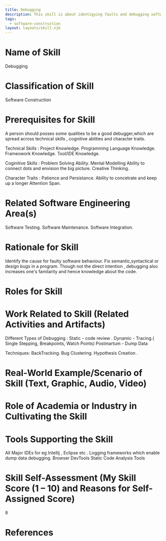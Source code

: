 ```yaml
---
title: Debugging
description: This skill is about identigying faults and debugging software code.
tags:
  - software-construction
layout: layouts/skill.njk
---
```


# Name of Skill
Debugging

# Classification of Skill
Software Construction

# Prerequisites for Skill
A person should posses some qualities to be a good debugger,which are spread across technical skills , cognitive ablities and character traits.
 
 Technical Skills :
    Project Knowledge.
    Programming Language Knowledge.
    Frameowork Knowledge.
    Tool/IDE Knowledge.
  
  Coginitive Skills :
    Problem Solving Ability.
    Mental Modelling Ability to connect dots and envision the big picture.
    Creative Thinking.

  Character Traits :
    Patience and Persistance.
    Ability to concetrate and keep up a longer Attention Span.

# Related Software Engineering Area(s)
  Software Testing.
  Software Maintenance.
  Software Integration.

# Rationale for Skill
  Identify the cause for faulty software behaviour.
  Fix semantic,syntactical or design bugs in a program.
  Though not the direct intention , debugging also increases one's familarity and hence knowledge about the code. 

# Roles for Skill
# Work Related to Skill (Related Activities and Artifacts)
  Different Types of Debugging : 
    Static - code review . 
    Dynamic - Tracing.( Single Stepping, Breakpoints, Watch Points)
    Postmartum - Dump Data
  
  Techniques:
    BackTracking.
    Bug Clustering. 
    Hypothesis Creation .

# Real-World Example/Scenario of Skill (Text, Graphic, Audio, Video)
# Role of Academia or Industry in Cultivating the Skill
# Tools Supporting the Skill
  All Major IDEs for eg Intellij , Eclipse etc .
  Logging frameworks which enable dump data debugging.
  Browser DevTools
  Static Code Analysis Tools

# Skill Self-Assessment (My Skill Score (1 – 10) and Reasons for Self-Assigned Score)
  8
# References 